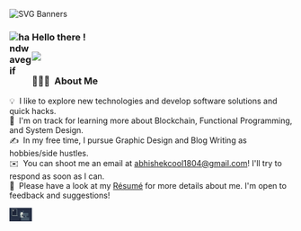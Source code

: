 ![SVG Banners](https://svg-banners.vercel.app/api?type=origin&text1=Abhishek%20Thakur%20🤠&text2=💖%20Open%20Source&width=800&height=400)

### <img alt="handwavegif" src="https://user-images.githubusercontent.com/39513876/112366216-8cfe7400-8cfe-11eb-8116-7d3dbae20e97.gif" width='40' align="left"/> Hello there !
![](https://komarev.com/ghpvc/?username=your-github-username)

### 👨🏻‍💻 &nbsp;About Me

💡 &nbsp;I like to explore new technologies and develop software solutions and quick hacks.\
🌱 &nbsp;I'm on track for learning more about Blockchain, Functional Programming, and System Design.\
✍️ &nbsp;In my free time, I pursue Graphic Design and Blog Writing as hobbies/side hustles.\
✉️ &nbsp;You can shoot me an email at abhishekcool1804@gmail.com! I'll try to respond as soon as I can.\
📄 &nbsp;Please have a look at my [Résumé](https://www.cgh.com/resume.html) for more details about me. I'm open to feedback and suggestions!

<img alt="Night Coding" src="https://raw.githubusercontent.com/AVS1508/AVS1508/master/assets/Night-Coding.gif" width='40' align="left"/>

